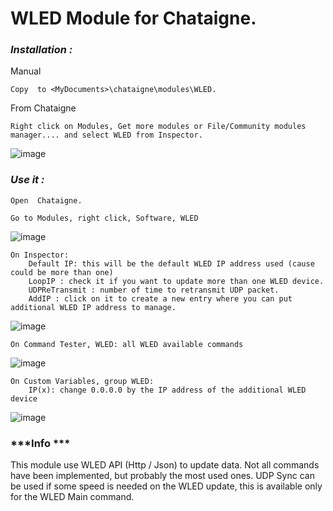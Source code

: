 # **WLED Module for Chataigne.**

### ***Installation :***

Manual
```
Copy  to <MyDocuments>\chataigne\modules\WLED.
```
From Chataigne 
```
Right click on Modules, Get more modules or File/Community modules manager.... and select WLED from Inspector.
```
![image](https://user-images.githubusercontent.com/121941293/217872642-e380f4ef-6b3b-430d-8ec1-e5aedd09e587.png)


### ***Use it :***

```
Open  Chataigne.

Go to Modules, right click, Software, WLED
```
![image](https://user-images.githubusercontent.com/121941293/217875056-b8336e70-1c07-4d93-97de-dde0563a8046.png)


```
On Inspector:
	Default IP: this will be the default WLED IP address used (cause could be more than one)
	LoopIP : check it if you want to update more than one WLED device.
	UDPReTransmit : number of time to retransmit UDP packet.
	AddIP : click on it to create a new entry where you can put additional WLED IP address to manage.
```
![image](https://user-images.githubusercontent.com/121941293/217876721-c0be515b-d0a1-4bec-a425-339e973e9822.png)

```
On Command Tester, WLED: all WLED available commands
```
![image](https://user-images.githubusercontent.com/121941293/217877203-7e832d2c-993a-41f4-9977-47a753c166ce.png)

```
On Custom Variables, group WLED:
	IP(x): change 0.0.0.0 by the IP address of the additional WLED device
```
![image](https://user-images.githubusercontent.com/121941293/217877867-e991865b-5033-409a-b99b-73b650732ef6.png)



### ***Info ***

This module use WLED API (Http / Json) to update data. Not all commands have been implemented, but probably the most used ones. 
UDP Sync can be used if some speed is needed on the WLED update, this is available only for the WLED Main command.
